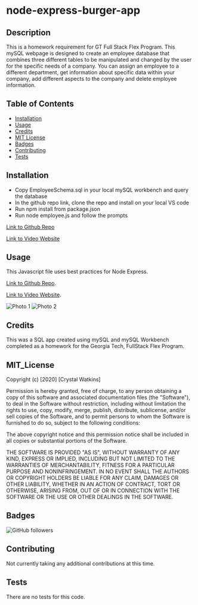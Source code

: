 # node-express-burger-app

## Description 

This is a homework requirement for GT Full Stack Flex Program. This mySQL webpage is designed to create an employee database that combines three different tables to be manipulated and changed by the user for the specific needs of a company. You can assign an employee to a different department, get information about specific data within your company, add different aspects to the company and delete employee information. 


## Table of Contents

* [Installation](#installation)
* [Usage](#usage)
* [Credits](#credits)
* [MIT License](#mit_license)
* [Badges](#badges)
* [Contributing](#contributing)
* [Tests](#tests)


## Installation

* Copy EmployeeSchema.sql in your local mySQL workbench and query the database
* In the github repo link, clone the repo and install on your local VS code
* Run npm install from package.json
* Run node employee.js and follow the prompts


[Link to Github Repo](https://crystalwatkins.github.io/gt-hw-my-sql-employee-tracker/.)
 
[Link to Video Website](https://drive.google.com/file/d/1Xy5LKlEEk7d3nxKSND_KHRTo8ax-7uxZ/view)


## Usage 

This Javascript file uses best practices for Node Express.

[Link to Github Repo](https://crystalwatkins.github.io/gt-hw-my-sql-employee-tracker/.).
 
[Link to Video Website](https://drive.google.com/file/d/1Xy5LKlEEk7d3nxKSND_KHRTo8ax-7uxZ/view).

![Photo 1](terminal.png)
![Photo 2](terminal2.png)

## Credits

This was a SQL app created using mySQL and mySQL Workbench completed as a homework for the Georgia Tech, FullStack Flex Program.

## MIT_License

Copyright (c) [2020] [Crystal Watkins]

Permission is hereby granted, free of charge, to any person obtaining a copy
of this software and associated documentation files (the "Software"), to deal
in the Software without restriction, including without limitation the rights
to use, copy, modify, merge, publish, distribute, sublicense, and/or sell
copies of the Software, and to permit persons to whom the Software is
furnished to do so, subject to the following conditions:

The above copyright notice and this permission notice shall be included in all
copies or substantial portions of the Software.

THE SOFTWARE IS PROVIDED "AS IS", WITHOUT WARRANTY OF ANY KIND, EXPRESS OR
IMPLIED, INCLUDING BUT NOT LIMITED TO THE WARRANTIES OF MERCHANTABILITY,
FITNESS FOR A PARTICULAR PURPOSE AND NONINFRINGEMENT. IN NO EVENT SHALL THE
AUTHORS OR COPYRIGHT HOLDERS BE LIABLE FOR ANY CLAIM, DAMAGES OR OTHER
LIABILITY, WHETHER IN AN ACTION OF CONTRACT, TORT OR OTHERWISE, ARISING FROM,
OUT OF OR IN CONNECTION WITH THE SOFTWARE OR THE USE OR OTHER DEALINGS IN THE
SOFTWARE.


## Badges

![GitHub followers](https://img.shields.io/github/followers/CrystalWatkins?style=social)


## Contributing

Not currently taking any additional contributions at this time.

## Tests

There are no tests for this code.